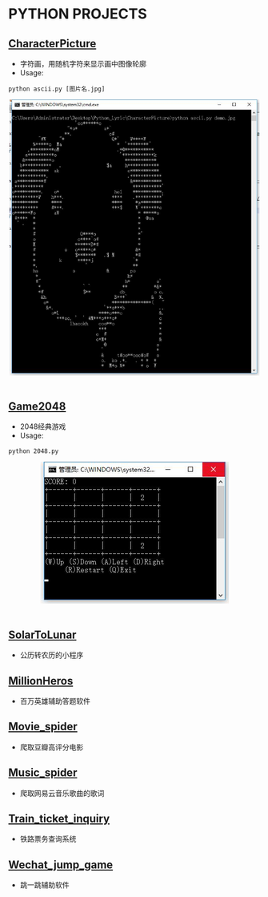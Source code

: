# PYTHON PROJECTS

## [CharacterPicture](https://github.com/LyricYang/Python_Projects/tree/master/CharacterPicture)

- 字符画，用随机字符来显示画中图像轮廓
- Usage:
```
python ascii.py [图片名.jpg]
```

<div align="center"> <img src="https://github.com/LyricYang/Python_Projects/blob/master/CharacterPicture/CP.jpg" width="500"/> </div><br>

## [Game2048](https://github.com/LyricYang/Python_Projects/tree/master/Game2048)

- 2048经典游戏
- Usage:
```
python 2048.py
```

<div align="center"> <img src="https://github.com/LyricYang/Python_Projects/blob/master/Game2048/2048.jpg" /> </div><br>

## [SolarToLunar](https://github.com/LyricYang/Python_Projects/tree/master/SolarToLunar)

- 公历转农历的小程序

## [MillionHeros](https://github.com/LyricYang/Python_Projects/tree/master/MillionHeros)

- 百万英雄辅助答题软件

## [Movie_spider](https://github.com/LyricYang/Python_Projects/tree/master/Movie_spider)

- 爬取豆瓣高评分电影

## [Music_spider](https://github.com/LyricYang/Python_Projects/tree/master/Music_spider)

- 爬取网易云音乐歌曲的歌词

## [Train_ticket_inquiry](https://github.com/LyricYang/Python_Projects/tree/master/Train_ticket_inquiry)

- 铁路票务查询系统

## [Wechat_jump_game](https://github.com/LyricYang/Python_Projects/tree/master/Wechat_jump_game)

- 跳一跳辅助软件